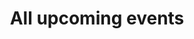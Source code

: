 ---
title: "All upcoming events"
description : "List of all upcoming events at the Citizen Bar "
draft: false

#
# Do not add markdown files in this folder
# Replay are `events` with a `watch:` attribute
#
# See the following files and folders : 
#   - content/english/events
#   - content/french/events
#   - themes/vex/layouts/replay/list.html
#   - themes/vex/layouts/replay/single.html
#
---